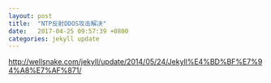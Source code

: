 ```yaml
---
layout: post
title:  "NTP反射DDOS攻击解决"
date:   2017-04-25 09:57:39 +0800
categories: jekyll update
---
```

http://wellsnake.com/jekyll/update/2014/05/24/Jekyll%E4%BD%BF%E7%94%A8%E7%AF%871/
